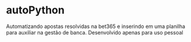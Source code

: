 # autoPython

Automatizando apostas resolvidas na bet365 e inserindo em uma planilha para auxiliar na gestão de banca.
Desenvolvido apenas para uso pessoal
